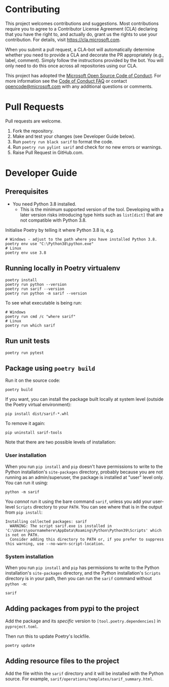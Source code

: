 # Contributing

This project welcomes contributions and suggestions. Most contributions require you to
agree to a Contributor License Agreement (CLA) declaring that you have the right to,
and actually do, grant us the rights to use your contribution. For details, visit
https://cla.microsoft.com.

When you submit a pull request, a CLA-bot will automatically determine whether you need
to provide a CLA and decorate the PR appropriately (e.g., label, comment). Simply follow the
instructions provided by the bot. You will only need to do this once across all repositories using our CLA.

This project has adopted the [Microsoft Open Source Code of Conduct](https://opensource.microsoft.com/codeofconduct/).
For more information see the [Code of Conduct FAQ](https://opensource.microsoft.com/codeofconduct/faq/)
or contact [opencode@microsoft.com](mailto:opencode@microsoft.com) with any additional questions or comments.

# Pull Requests

Pull requests are welcome.
1. Fork the repository.
2. Make and test your changes (see Developer Guide below).
3. Run `poetry run black sarif` to format the code.
4. Run `poetry run pylint sarif` and check for no new errors or warnings.
5. Raise Pull Request in GitHub.com.

# Developer Guide

## Prerequisites

- You need Python 3.8 installed.
  - This is the minimum supported version of the tool.  Developing with a later version risks introducing type hints such as `list[dict]` that are not compatible with Python 3.8.

Initialise Poetry by telling it where Python 3.8 is, e.g.

```
# Windows - adjust to the path where you have installed Python 3.8.
poetry env use "C:\Python38\python.exe"
# Linux
poetry env use 3.8
```

## Running locally in Poetry virtualenv

```
poetry install
poetry run python --version
poetry run sarif --version
poetry run python -m sarif --version
```

To see what executable is being run:
```
# Windows
poetry run cmd /c "where sarif"
# Linux
poetry run which sarif
```

## Run unit tests
```
poetry run pytest
```

## Package using `poetry build`

Run it on the source code:
```
poetry build
```

If you want, you can install the package built locally at system level (outside the Poetry virtual environment):
```
pip install dist/sarif-*.whl
```

To remove it again:
```
pip uninstall sarif-tools
```

Note that there are two possible levels of installation:

### User installation

When you run `pip install` and `pip` doesn't have permissions to write to the Python installation's `site-packages` directory, probably because you are not running as an admin/superuser, the package is installed at "user" level only.  You can run it using:
```
python -m sarif
```
You *cannot* run it using the bare command `sarif`, unless you add your user-level `Scripts` directory to your `PATH`.  You can see where that is in the output from `pip install`:
```
Installing collected packages: sarif
  WARNING: The script sarif.exe is installed in 'C:\Users\yournamehere\AppData\Roaming\Python\Python39\Scripts' which is not on PATH.
  Consider adding this directory to PATH or, if you prefer to suppress this warning, use --no-warn-script-location.
```

### System installation
When you run `pip install` and `pip` has permissions to write to the Python installation's `site-packages` directory, and the Python installation's `Scripts` directory is in your path, then you can run the `sarif` command without `python -m`:
```
sarif
```

## Adding packages from pypi to the project

Add the package and its _specific_ version to `[tool.poetry.dependencies]` in `pyproject.toml`.

Then run this to update Poetry's lockfile.
```
poetry update
```

## Adding resource files to the project

Add the file within the `sarif` directory and it will be installed with the Python source.  For example, `sarif/operations/templates/sarif_summary.html`.

